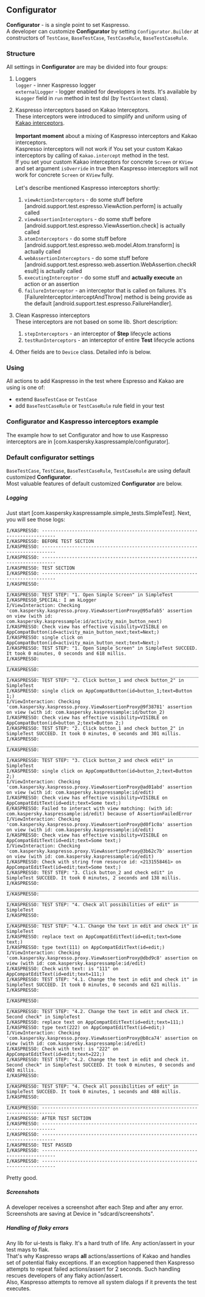## Configurator

**Configurator** - is a single point to set Kaspresso. <br>
A developer can customize **Configurator** by setting ```Configurator.Builder``` at constructors of ```TestCase```, ```BaseTestCase```, ```TestCaseRule```, ```BaseTestCaseRule```.

### Structure

All settings in **Configurator** are may be divided into four groups: <br>

1. Loggers <br>
```logger``` - inner Kaspresso logger <br>
```externalLogger``` - logger enabled for developers in tests.
It's available by ```kLogger``` field in ```run``` method in test dsl (by ```TestContext``` class). <br>

2. Kaspresso interceptors based on Kakao Interceptors. <br>
These interceptors were introduced to simplify and uniform using of [Kakao interceptors](https://github.com/agoda-com/Kakao#intercepting).<br> <br>
**Important moment** about a mixing of Kaspresso interceptors and Kakao interceptors. <br>
Kaspresso interceptors will not work if You set your custom Kakao interceptors by calling of ```Kakao.intercept``` method in the test. <br> 
If you set your custom Kakao interceptors for concrete ```Screen``` or ```KView``` and set argument ```isOverride``` in true then Kaspresso interceptors will not work for concrete ```Screen``` or ```KView``` fully. 
<br> <br> 
Let's describe mentioned Kaspresso interceptors shortly: <br>
    1. ```viewActionInterceptors``` - do some stuff before [android.support.test.espresso.ViewAction.perform] is actually called <br>
    2. ```viewAssertionInterceptors``` - do some stuff before [android.support.test.espresso.ViewAssertion.check] is actually called <br>
    3. ```atomInterceptors``` - do some stuff before [android.support.test.espresso.web.model.Atom.transform] is actually called <br>
    4. ```webAssertionInterceptors``` - do some stuff before [android.support.test.espresso.web.assertion.WebAssertion.checkResult] is actually called <br>
    5. ```executingInterceptor``` - do some stuff and **actually execute** an action or an assertion <br>
    6. ```failureInterceptor``` - an interceptor that is called on failures. It's [FailureInterceptor.interceptAndThrow] method is being provide as the default [android.support.test.espresso.FailureHandler].

3. Clean Kaspresso interceptors <br>
These interceptors are not based on some lib. Short description:
    1. ```stepInterceptors``` - an interceptor of **Step** lifecycle actions
    2. ```testRunInterceptors``` - an interceptor of entire **Test** lifecycle actions
    
4. Other fields are to ```Device``` class. Detailed info is below. 

### Using

All actions to add Kaspresso in the test where Espresso and Kakao are using is one of:
- extend ```BaseTestCase``` or ```TestCase```
- add ```BaseTestCaseRule``` or ```TestCaseRule``` rule field in your test  

### Configurator and Kaspresso interceptors example

The example how to set Configurator and how to use Kaspresso interceptors are in [com.kaspersky.kaspressample/configurator].

### Default configurator settings
```BaseTestCase```, ```TestCase```, ```BaseTestCaseRule```, ```TestCaseRule``` are using default customized **Configurator**. <br>
Most valuable features of default customized **Configurator** are below.

##### Logging
Just start [com.kaspersky.kaspressample.simple_tests.SimpleTest]. Next, you will see those logs:
```
I/KASPRESSO: ---------------------------------------------------------------------------
I/KASPRESSO: BEFORE TEST SECTION
I/KASPRESSO: ---------------------------------------------------------------------------
I/KASPRESSO: ---------------------------------------------------------------------------
I/KASPRESSO: TEST SECTION
I/KASPRESSO: ---------------------------------------------------------------------------
I/KASPRESSO: ___________________________________________________________________________
I/KASPRESSO: TEST STEP: "1. Open Simple Screen" in SimpleTest
I/KASPRESSO_SPECIAL: I am kLogger
I/ViewInteraction: Checking 'com.kaspersky.kaspresso.proxy.ViewAssertionProxy@95afab5' assertion on view (with id: com.kaspersky.kaspressample:id/activity_main_button_next)
I/KASPRESSO: Check view has effective visibility=VISIBLE on AppCompatButton(id=activity_main_button_next;text=Next;)
I/KASPRESSO: single click on AppCompatButton(id=activity_main_button_next;text=Next;)
I/KASPRESSO: TEST STEP: "1. Open Simple Screen" in SimpleTest SUCCEED. It took 0 minutes, 0 seconds and 618 millis. 
I/KASPRESSO: ___________________________________________________________________________
I/KASPRESSO: ___________________________________________________________________________
I/KASPRESSO: TEST STEP: "2. Click button_1 and check button_2" in SimpleTest
I/KASPRESSO: single click on AppCompatButton(id=button_1;text=Button 1;)
I/ViewInteraction: Checking 'com.kaspersky.kaspresso.proxy.ViewAssertionProxy@9f38781' assertion on view (with id: com.kaspersky.kaspressample:id/button_2)
I/KASPRESSO: Check view has effective visibility=VISIBLE on AppCompatButton(id=button_2;text=Button 2;)
I/KASPRESSO: TEST STEP: "2. Click button_1 and check button_2" in SimpleTest SUCCEED. It took 0 minutes, 0 seconds and 301 millis. 
I/KASPRESSO: ___________________________________________________________________________
I/KASPRESSO: ___________________________________________________________________________
I/KASPRESSO: TEST STEP: "3. Click button_2 and check edit" in SimpleTest
I/KASPRESSO: single click on AppCompatButton(id=button_2;text=Button 2;)
I/ViewInteraction: Checking 'com.kaspersky.kaspresso.proxy.ViewAssertionProxy@ad01abd' assertion on view (with id: com.kaspersky.kaspressample:id/edit)
I/KASPRESSO: Check view has effective visibility=VISIBLE on AppCompatEditText(id=edit;text=Some text;)
E/KASPRESSO: Failed to interact with view matching: (with id: com.kaspersky.kaspressample:id/edit) because of AssertionFailedError
I/ViewInteraction: Checking 'com.kaspersky.kaspresso.proxy.ViewAssertionProxy@d0f1c0a' assertion on view (with id: com.kaspersky.kaspressample:id/edit)
I/KASPRESSO: Check view has effective visibility=VISIBLE on AppCompatEditText(id=edit;text=Some text;)
I/ViewInteraction: Checking 'com.kaspersky.kaspresso.proxy.ViewAssertionProxy@3b62c7b' assertion on view (with id: com.kaspersky.kaspressample:id/edit)
I/KASPRESSO: Check with string from resource id: <2131558461> on AppCompatEditText(id=edit;text=Some text;)
I/KASPRESSO: TEST STEP: "3. Click button_2 and check edit" in SimpleTest SUCCEED. It took 0 minutes, 2 seconds and 138 millis. 
I/KASPRESSO: ___________________________________________________________________________
I/KASPRESSO: ___________________________________________________________________________
I/KASPRESSO: TEST STEP: "4. Check all possibilities of edit" in SimpleTest
I/KASPRESSO: ___________________________________________________________________________
I/KASPRESSO: TEST STEP: "4.1. Change the text in edit and check it" in SimpleTest
I/KASPRESSO: replace text on AppCompatEditText(id=edit;text=Some text;)
I/KASPRESSO: type text(111) on AppCompatEditText(id=edit;)
I/ViewInteraction: Checking 'com.kaspersky.kaspresso.proxy.ViewAssertionProxy@dbd9c8' assertion on view (with id: com.kaspersky.kaspressample:id/edit)
I/KASPRESSO: Check with text: is "111" on AppCompatEditText(id=edit;text=111;)
I/KASPRESSO: TEST STEP: "4.1. Change the text in edit and check it" in SimpleTest SUCCEED. It took 0 minutes, 0 seconds and 621 millis. 
I/KASPRESSO: ___________________________________________________________________________
I/KASPRESSO: ___________________________________________________________________________
I/KASPRESSO: TEST STEP: "4.2. Change the text in edit and check it. Second check" in SimpleTest
I/KASPRESSO: replace text on AppCompatEditText(id=edit;text=111;)
I/KASPRESSO: type text(222) on AppCompatEditText(id=edit;)
I/ViewInteraction: Checking 'com.kaspersky.kaspresso.proxy.ViewAssertionProxy@b8ca74' assertion on view (with id: com.kaspersky.kaspressample:id/edit)
I/KASPRESSO: Check with text: is "222" on AppCompatEditText(id=edit;text=222;)
I/KASPRESSO: TEST STEP: "4.2. Change the text in edit and check it. Second check" in SimpleTest SUCCEED. It took 0 minutes, 0 seconds and 403 millis. 
I/KASPRESSO: ___________________________________________________________________________
I/KASPRESSO: TEST STEP: "4. Check all possibilities of edit" in SimpleTest SUCCEED. It took 0 minutes, 1 seconds and 488 millis. 
I/KASPRESSO: ___________________________________________________________________________
I/KASPRESSO: ---------------------------------------------------------------------------
I/KASPRESSO: AFTER TEST SECTION
I/KASPRESSO: ---------------------------------------------------------------------------
I/KASPRESSO: ---------------------------------------------------------------------------
I/KASPRESSO: TEST PASSED
I/KASPRESSO: ---------------------------------------------------------------------------
I/KASPRESSO: ---------------------------------------------------------------------------
```
Pretty good.

##### Screenshots
A developer receives a screenshot after each Step and after any error. Screenshots are saving at Device in "sdcard/screenshots". 

##### Handling of flaky errors
Any lib for ui-tests is flaky. It's a hard truth of life. Any action/assert in your test mays to flak. <br>
That's why Kaspresso wraps **all** actions/assertions of Kakao and handles set of potential flaky exceptions.
If an exception happened then Kaspresso attempts to repeat failed actions/assert for 2 seconds. Such handling rescues developers of any flaky action/assert.<br>
Also, Kaspresso attempts to remove all system dialogs if it prevents the test executes.
